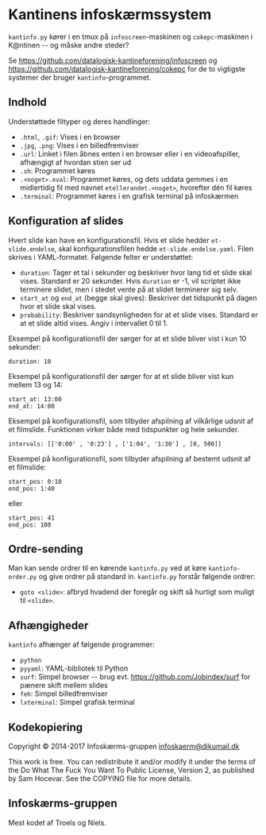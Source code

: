 Kantinens infoskærmssystem
==========================

`kantinfo.py` kører i en tmux på `infoscreen`-maskinen og `cokepc`-maskinen i
K@ntinen -- og måske andre steder?

Se https://github.com/datalogisk-kantineforening/infoscreen og
https://github.com/datalogisk-kantineforening/cokepc for de to vigtigste
systemer der bruger `kantinfo`-programmet.


Indhold
-------

Understøttede filtyper og deres handlinger:

  * `.html`, `.gif`: Vises i en browser
  * `.jpg`, `.png`: Vises i en billedfremviser
  * `.url`: Linket i filen åbnes enten i en browser eller i en videoafspiller,
    afhængigt af hvordan stien ser ud
  * `.sh`: Programmet køres
  * `.<noget>.eval`: Programmet køres, og dets uddata gemmes i en midlertidig fil
    med navnet `etellerandet.<noget>`, hvorefter dén fil køres
  * `.terminal`: Programmet køres i en grafisk terminal på infoskærmen


Konfiguration af slides
-----------------------

Hvert slide kan have en konfigurationsfil.  Hvis et slide hedder
`et-slide.endelse`, skal konfigurationsfilen hedde `et-slide.endelse.yaml`.
Filen skrives i YAML-formatet.  Følgende felter er understøttet:

  * `duration`: Tager et tal i sekunder og beskriver hvor lang tid et slide skal
    vises.  Standard er 20 sekunder.  Hvis `duration` er -1, vil scriptet ikke
    terminere slidet, men i stedet vente på at slidet terminerer sig selv.
  * `start_at` og `end_at` (begge skal gives): Beskriver det tidspunkt på dagen
    hvor et slide skal vises.
  * `probability`: Beskriver sandsynligheden for at et slide vises.  Standard er
    at et slide altid vises.  Angiv i intervallet 0 til 1.

Eksempel på konfigurationsfil der sørger for at et slide bliver vist i kun 10
sekunder:

    duration: 10

Eksempel på konfigurationsfil der sørger for at et slide bliver vist kun mellem
13 og 14:

    start_at: 13:00
    end_at: 14:00

Eksempel på konfigurationsfil, som tilbyder afspilning af vilkårlige udsnit af et filmslide.
Funktionen virker både med tidspunkter og hele sekunder.

    intervals: [['0:00' , '0:23'] , ['1:04', '1:30'] , [0, 500]]

Eksempel på konfigurationsfil, som tilbyder afspilning af bestemt udsnit af et filmslide:

    start_pos: 0:10
    end_pos: 1:40

eller

    start_pos: 41
    end_pos: 100


Ordre-sending
-------------

Man kan sende ordrer til en kørende `kantinfo.py` ved at køre
`kantinfo-order.py` og give ordrer på standard in.  `kantinfo.py` forstår
følgende ordrer:

  * `goto <slide>`: afbryd hvadend der foregår og skift så hurtigt som muligt
    til `<slide>`.


Afhængigheder
-------------

`kantinfo` afhænger af følgende programmer:

  + `python`
  + `pyyaml`: YAML-bibliotek til Python
  + `surf`: Simpel browser -- brug evt. https://github.com/Jobindex/surf
    for pænere skift mellem slides
  + `feh`: Simpel billedfremviser
  + `lxterminal`: Simpel grafisk terminal


Kodekopiering
-------------

Copyright © 2014-2017 Infoskærms-gruppen <infoskaerm@dikumail.dk>

This work is free. You can redistribute it and/or modify it under the
terms of the Do What The Fuck You Want To Public License, Version 2,
as published by Sam Hocevar. See the COPYING file for more details.


Infoskærms-gruppen
------------------

Mest kodet af Troels og Niels.
